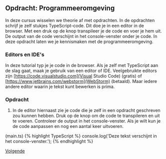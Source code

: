 ## Opdracht: Programmeeromgeving

In deze cursus wisselen we theorie af met opdrachten. In de opdrachten schrijf je zelf stukjes TypeScript-code. Dit
doe je in een editor in de browser. Met een druk op de knop transpileer je de code en voer je hem uit. De output van de
code verschijnt in het console-venster onder je code. In deze opdracht laten we je kennismaken met de 
programmeeromgeving.

### Editors en IDE's

In deze tutorial typ je je code in de browser. Als je zelf met TypeScript aan de slag gaat, maak je gebruik van een
editor of IDE. Veelgebruikte editors zijn [https://code.visualstudio.com](Visual Studio Code) (gratis) of 
[https://www.jetbrains.com/webstorm](WebStorm) (betaald). Maar iedere andere editor waarin je tekst kunt bewerken is
prima.

### Opdracht

1. In de editor hiernaast zie je code die je zelf in een opdracht geschreven zou kunnen hebben. Druk op de knop om de
   code te transpileren en uit te voeren. Controleer de output in het console-venster. Als je wilt kun je de code 
   aanpassen en nog een aantal keer uitvoeren.

(main.ts)
{% highlight TypeScript %}
console.log('Deze tekst verschijnt in het console-venster.');
{% endhighlight %}

[Volgende](03.typescript.md)